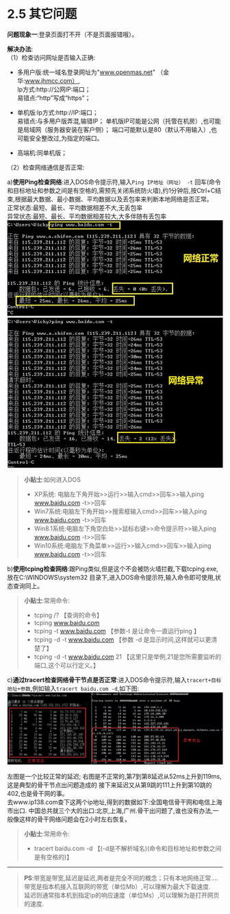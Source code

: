 # 2.5 其它问题

**问题现象一**:登录页面打不开（不是页面报错哦）。

**解决办法**:  
（1）检查访问网址是否输入正确:  
* 多用户版:统一域名登录网址为"www.openmas.net" （金华:www.jhmcc.com）,  
Ip方式:http://公网IP:端口；  
		易错点:“http”写成“https”； 
		
* 单机版:Ip方式:http://IP:端口；  
		易错点:与多用户版弄混,输错IP；
		单机版IP可能是公网（托管在机房）,也可能是局域网（服务器安装在客户侧）；
		端口可能默认是80（默认不用输入）,也可能安全整改过,为指定的端口。
			
* 高端机:同单机版；

（2）检查网络通信是否正常:

a)**使用Ping检查网络**:进入DOS命令提示符,输入`Ping IP地址（网址） -t` 回车(命令和目标地址和参数之间是有空格的,需预先关闭系统防火墙),约1分钟后,按Ctrl+C结束,根据最大数据、最小数据、平均数据以及丢包率来判断本地网络是否正常。  
	正常状态:最短、最长、平均数据相差不大,无丢包率  
	异常状态:最短、最长、平均数据相差较大,大多伴随有丢包率  
<img src="../images/pingOk.jpg" alt="图片被外星人掠走了┌(。Д。)┐" title="网络正常">
<img src="../images/pingNo.jpg" alt="图片被外星人掠走了┌(。Д。)┐" title="网络异常">

>**小贴士**:如何进入DOS  
>* XP系统: 电脑左下角开始>>运行>>输入cmd>>回车>>输入ping www.baidu.com -t>>回车  
>* Win7系统:电脑左下角开始>>搜索框输入cmd>>回车>>输入ping www.baidu.com -t>>回车  
>* Win8.1系统:电脑左下角空白处>>鼠标右键>>命令提示符>>输入ping www.baidu.com -t>>回车  
>* Win10系统:电脑左下角菜单>>运行>>输入cmd>>回车>>输入ping www.baidu.com -t>>回车  
	
b)**使用tcping检查网络**:跟Ping类似,但是这个不会被防火墙拦截,下载tcping.exe,放在C:\WINDOWS\system32 目录下,进入DOS命令提示符,输入命令即可使用,状态查询同上。
	
>**小贴士**:常用命令:  
>* tcping /?  【查询的命令】   
>* tcping www.baidu.com   
>* tcping -t www.baidu.com 【参数-t 是让命令一直运行ping 】   
>* tcping -d -t www.baidu.com 【参数 -d 是显示时间,这样就可以更清楚了】   
>* tcping -d -t www.baidu.com 21 【这里只是举例,21是您所需要监听的端口,这个可以行定义。】   
	
c)**通过tracert检查网络骨干节点是否正常**:进入DOS命令提示符,输入`tracert+目标地址+参数`,例如输入`tracert baidu.com -d`,如下图:  
<img src="../images/tracert.png" alt="图片被外星人掠走了┌(。Д。)┐" title="tracert网络正常与异常对比图">
				
左图是一个比较正常的延迟;
右图是不正常的,第7到第8延迟从52ms上升到119ms,这是典型的骨干节点出问题造成的
接下来延迟又从第9跳的111上升到第10跳的402,也是骨干网的事。  
去www.ip138.com查下这两个ip地址,得到的数据如下:全国电信骨干网和电信上海市出口.
中国总共就三个大的出口:北京,上海,广州.骨干出问题了,谁也没有办法,一般像这样的骨干网络问题会在2小时左右恢复。  
		
>**小贴士**:常用命令:
>* tracert baidu.com -d 【(-d是不解析域名)(命令和目标地址和参数之间是有空格的)】

----------------------------------	
>**PS**:带宽是带宽,延迟是延迟,两者是完全不同的概念；只有本地网络正常....    
>带宽是指本机接入互联网的带宽（单位Mb）,可以理解为最大下载速度.  
>延迟则通常指本机到指定ip的响应速度（单位Ms）,可以理解为是打开网页的速度.  
